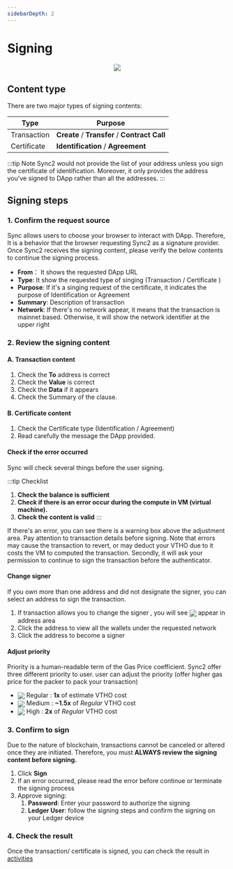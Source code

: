 ```yaml
---
sidebarDepth: 2
---
```

# Signing

<p align="center">
<img src="~@public/images/sync2/signing.png">
</p>

## Content type

There are two major types of signing contents:

| Type        | Purpose                                       |
| ----------- | --------------------------------------------- |
| Transaction | **Create** / **Transfer** / **Contract Call** |
| Certificate | **Identification** / **Agreement**            |

:::tip Note
Sync2 would not provide the list of your address unless you sign the certificate of identification. Moreover, it only provides the address you've signed to DApp rather than all the addresses.
:::

## Signing steps

### 1. Confirm the request source <badge text= "External Request" type="tip"/>
Sync allows users to choose your browser to interact with DApp. Therefore, It is a behavior that the browser requesting Sync2 as a signature provider. Once Sync2 receives the signing content, please verify the below contents to continue the signing process.


- **From**： It shows the requested DApp URL 
- **Type**:  It show the requested type of singing (Transaction / Certificate )
- **Purpose**: If it's a singing request of the certificate, it indicates the purpose of Identification or Agreement
- **Summary**: Description of transaction
- **Network**: If there's no network appear, it means that the transaction is mainnet based. Otherwise, it will show the network identifier at the upper right


### 2. Review the signing content
#### A. Transaction content
1. Check the **To** address is correct
2. Check the **Value** is correct
3. Check the **Data** if it appears 
4. Check the Summary of the clause.

#### B. Certificate content
1. Check the Certificate type (Identification / Agreement)
2. Read carefully the message the DApp provided. 

#### Check if the error occurred
Sync will check several things before the user signing. 

:::tip Checklist 
1. **Check the balance is sufficient** 
2. **Check if there is an error occur during the compute in VM (virtual machine).**
3. **Check the content is valid**
:::

If there's an error, you can see there is a warning box above the adjustment area. Pay attention to transaction details before signing. Note that errors may cause the transaction to revert, or may deduct your VTHO due to it costs the VM to computed the transaction. Secondly, it will ask your permission to continue to sign the transaction before the authenticator.

#### Change signer
If you own more than one address and did not designate the signer, you can select an address to sign the transaction.

1. If transaction allows you to change the signer , you will see <img src="~@public/images/sync2/unfold_more.svg" align=center /> appear in address area
2. Click the address to view all the wallets under the requested network
3. Click the address to become a signer 

#### Adjust priority
Priority is a human-readable term of the Gas Price coefficient. Sync2 offer three different priority to user. user can adjust the priority (offer higher gas price for the packer to pack your transaction)

- <img src="~@public/images/sync2/directions_walk.svg" align=center /> Regular : **1x** of estimate  VTHO cost 
- <img src="~@public/images/sync2/directions_car.svg" align=center /> Medium : **~1.5x** of *Regular* VTHO cost 
- <img src="~@public/images/sync2/flight.svg" align=center /> High : **2x** of *Regular* VTHO cost 


### 3. Confirm to sign
Due to the nature of blockchain, transactions cannot be canceled or altered once they are initiated. Therefore, you must **ALWAYS review the signing content before signing.**

1. Click **Sign**
2. If an error occurred, please read the error before continue or terminate the signing process
3. Approve signing:
   1. **Password**: Enter your password to authorize the signing 
   1. **Ledger User**: follow the signing steps and confirm the signing on your Ledger device 

### 4. Check the result
Once the transaction/ certificate is signed, you can check the result in [activities](../user-guide/activities.md)